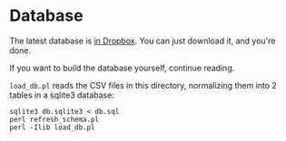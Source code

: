 # Database

The latest database is [in Dropbox](https://www.dropbox.com/sh/lb1kwtfou7b2kg4/AACAZrrrBOnzRUmgK6ek14a1a?dl=0). You can just download it, and you're done. 

If you want to build the database yourself, continue reading.

`load_db.pl` reads the CSV files in this directory, normalizing them into 2 tables in a sqlite3 database:

    sqlite3 db.sqlite3 < db.sql
    perl refresh_schema.pl
    perl -Ilib load_db.pl

